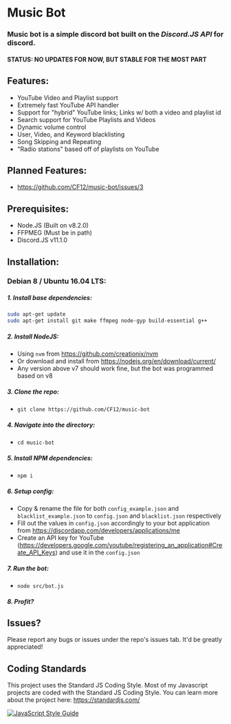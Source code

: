 # Music Bot
### Music bot is a simple discord bot built on the *Discord.JS API* for discord.

#### **STATUS: NO UPDATES FOR NOW, BUT STABLE FOR THE MOST PART**

## Features:
 - YouTube Video and Playlist support
 - Extremely fast YouTube API handler
 - Support for "hybrid" YouTube links; Links w/ both a video and playlist id
 - Search support for YouTube Playlists and Videos
 - Dynamic volume control
 - User, Video, and Keyword blacklisting
 - Song Skipping and Repeating
 - "Radio stations" based off of playlists on YouTube

## Planned Features:
 - https://github.com/CF12/music-bot/issues/3

## Prerequisites:
 - Node.JS (Built on v8.2.0)
 - FFPMEG (Must be in path)
 - Discord.JS v11.1.0

## Installation:
### Debian 8 / Ubuntu 16.04 LTS:
##### 1. Install base dependencies:
  ```bash
  sudo apt-get update
  sudo apt-get install git make ffmpeg node-gyp build-essential g++
  ```
##### 2. Install NodeJS:
  - Using `nvm` from https://github.com/creationix/nvm
  - Or download and install from https://nodejs.org/en/download/current/
  - Any version above v7 should work fine, but the bot was programmed based on v8
##### 3. Clone the repo: 
  - `git clone https://github.com/CF12/music-bot`
##### 4. Navigate into the directory: 
  - `cd music-bot`
##### 5. Install NPM dependencies: 
  - `npm i`
##### 6. Setup config:
  - Copy & rename the file for both `config_example.json` and `blacklist_example.json` to `config.json` and `blacklist.json` respectively
  - Fill out the values in `config.json` accordingly to your bot application from https://discordapp.com/developers/applications/me
  - Create an API key for YouTube (https://developers.google.com/youtube/registering_an_application#Create_API_Keys) and use it in the `config.json`
##### 7. Run the bot:
  - `node src/bot.js`
##### 8. Profit?

## Issues?
Please report any bugs or issues under the repo's issues tab. It'd be greatly appreciated!

## Coding Standards
This project uses the Standard JS Coding Style. Most of my Javascript projects are coded with the Standard JS Coding Style.
You can learn more about the project here: https://standardjs.com/

[![JavaScript Style Guide](https://cdn.rawgit.com/feross/standard/master/badge.svg)](https://github.com/feross/standard)
